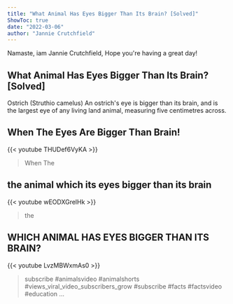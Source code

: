 ```yaml
---
title: "What Animal Has Eyes Bigger Than Its Brain? [Solved]"
ShowToc: true 
date: "2022-03-06"
author: "Jannie Crutchfield" 
---
```


Namaste, iam Jannie Crutchfield, Hope you're having a great day!
## What Animal Has Eyes Bigger Than Its Brain? [Solved]
 Ostrich (Struthio camelus) An ostrich's eye is bigger than its brain, and is the largest eye of any living land animal, measuring five centimetres across.

## When The Eyes Are Bigger Than Brain!
{{< youtube THUDef6VyKA >}}
>When The 

## the animal which its eyes bigger than its brain
{{< youtube wEODXGrelHk >}}
>the 

## WHICH ANIMAL HAS EYES BIGGER THAN ITS BRAIN?
{{< youtube LvzMBWxmAs0 >}}
>subscribe #animalsvideo #animalshorts #views_viral_video_subscribers_grow #subscribe #facts #factsvideo #education ...

